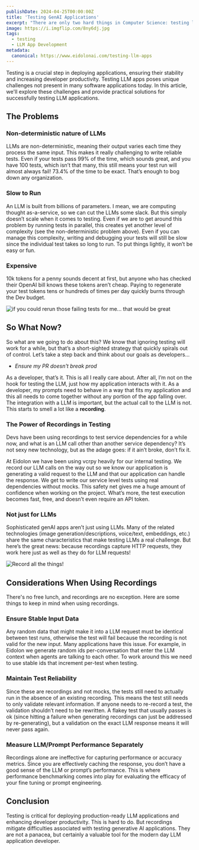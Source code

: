 ```yaml
---
publishDate: 2024-04-25T00:00:00Z
title: 'Testing GenAI Applications'
excerpt: "There are only two hard things in Computer Science: testing llm applications and naming things."
image: https://i.imgflip.com/8ny6dj.jpg
tags:
  - testing
  - LLM App Development
metadata:
  canonical: https://www.eidolonai.com/testing-llm-apps
---
```


Testing is a crucial step in deploying applications, ensuring their stability and increasing developer productivity. 
Testing LLM apps poses unique challenges not present in many software applications today. In this article, we'll explore
these challenges and provide practical solutions for successfully testing LLM applications.

## The Problems

### Non-deterministic nature of LLMs

LLMs are non-deterministic, meaning their output varies each time they process the same input. This makes it really 
challenging to write reliable tests. Even if your tests pass 99% of the time, which sounds great, and you have 100 
tests, which isn’t that many, this still means your test run will almost always fail! 73.4% of the time to be exact. 
That’s enough to bog down any organization.

### Slow to Run

An LLM is built from billions of parameters. I mean, we are computing thought as-a-service, so we can cut the LLMs some 
slack. But this simply doesn’t scale when it comes to testing. Even if we are to get around this problem by running 
tests in parallel, this creates yet another level of complexity (see the non-deterministic problem above). Even if you 
can manage this complexity, writing and debugging your tests will still be slow since the individual test takes so long 
to run. To put things lightly, it won’t be easy or fun.

### Expensive

10k tokens for a penny sounds decent at first, but anyone who has checked their OpenAI bill knows these tokens aren’t 
cheap. Paying to regenerate your test tokens tens or hundreds of times per day quickly burns through the Dev budget.

![if you could rerun those failing tests for me... that would be great](https://i.imgflip.com/8ny4mo.jpg "Office Space Meme")

## So What Now?

So what are we going to do about this? We know that ignoring testing will work for a while, but that’s a short-sighted 
strategy that quickly spirals out of control. Let’s take a step back and think about our goals as developers…

* _Ensure my PR doesn't break prod_

As a developer, that’s it. This is all I really care about. After all, I’m not on the hook for testing the LLM, just how 
my application interacts with it. As a developer, my prompts need to behave in a way that fits my application and this 
all needs to come together without any portion of the app falling over. The integration with a LLM is important, but the 
actual call to the LLM is not. This starts to smell a lot like a __recording__.

### The Power of Recordings in Testing

Devs have been using recordings to test service dependencies for a while now, and what is an LLM call other than another 
service dependency? It’s not sexy new technology, but as the adage goes: if it ain’t broke, don’t fix it.

At Eidolon we have been using vcrpy heavily for our internal testing. We record our LLM calls on the way out so we know 
our application is generating a valid request to the LLM and that our application can handle the response. We get to 
write our service level tests using real dependencies without mocks. This safety net gives me a huge amount of 
confidence when working on the project. What’s more, the test execution becomes fast, free, and doesn’t even require an 
API token.

### Not just for LLMs

Sophisticated genAI apps aren’t just using LLMs. Many of the related technologies (image generation/descriptions, 
voice/text, embeddings, etc.) share the same characteristics that make testing LLMs a real challenge. But here’s the 
great news: because recordings capture HTTP requests, they work here just as well as they do for LLM requests!

![Record all the things!](https://i.imgflip.com/8ny4uh.jpg "All The Things Meme")

## Considerations When Using Recordings

There's no free lunch, and recordings are no exception. Here are some things to keep in mind when using recordings.

### Ensure Stable Input Data

Any random data that might make it into a LLM request must be identical between test runs, otherwise the test will fail 
because the recording is not valid for the new input. Many applications have this issue. For example, in Eidolon we 
generate random ids per-conversation that enter the LLM context when agents are talking to each other. To work around 
this we need to use stable ids that increment per-test when testing.

### Maintain Test Reliability

Since these are recordings and not mocks, the tests still need to actually run in the absence of an existing recording. 
This means the test still needs to only validate relevant information. If anyone needs to re-record a test, the 
validation shouldn’t need to be rewritten. A flakey test that usually passes is ok (since hitting a failure when 
generating recordings can just be addressed by re-generating), but a validation on the exact LLM response means it will 
never pass again.

### Measure LLM/Prompt Performance Separately

Recordings alone are ineffective for capturing performance or accuracy metrics. Since you are effectively caching the 
response, you don’t have a good sense of the LLM or prompt’s performance. This is where performance benchmarking comes 
into play for evaluating the efficacy of your fine tuning or prompt engineering.

## Conclusion

Testing is critical for deploying production-ready LLM applications and enhancing developer productivity. This is hard 
to do. But recordings mitigate difficulties associated with testing generative AI applications. They are not a panacea, 
but certainly a valuable tool for the modern day LLM application developer.
